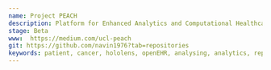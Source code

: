```yaml
---
name: Project PEACH
description: Platform for Enhanced Analytics and Computational Healthcare (PEACH). PEACH is a unique collaboration between the Computer Sciences Department at University College London (UCL) and University College London Hospitals (UCLH), investigating the overlap of traditional healthcare, IT and data sciences. The founders are Dr. Dean Mohamedally from UCL and Dr. Navin Ramachandran from UCLH.
stage: Beta
www:  https://medium.com/ucl-peach
git: https://github.com/navin1976?tab=repositories
keywords: patient, cancer, hololens, openEHR, analysing, analytics, reports
--- 
```

